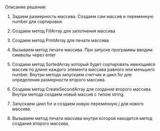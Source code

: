 Описание решения:

1) Задаем размерность массива. Создаем сам массив и переменную number для сортировки.

2) Создаем  метод FillArray для заполнения массива

3) Создаем  метод PrintArray для печати массива

4) Вызываем метод печати массива. При запуске программы вводим символы через enter

5) Создаем метод SortedArray который будет сортировать имеющийся массив по длине каждого элемента массива равного или меньшего number. Внутри метода запускаем счетчик и цикл for для определения размерности второго массива.

6) Создаем метод CreateSecondArray для создания второго массива. Внутри метода создаем новый массив с типом string.

7) Запускаем цикл for и создаем новую переменную j для нового массива.

8) Вызываем метод печати массива внутри которой находится метод создания второго массива.

